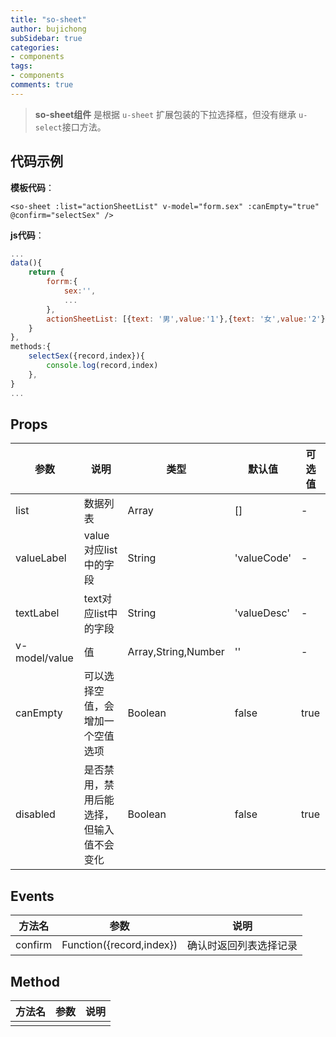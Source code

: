 ```yaml
---
title: "so-sheet"
author: bujichong
subSidebar: true
categories:
- components
tags:
- components
comments: true
---
```


>**so-sheet组件** 是根据 `u-sheet` 扩展包装的下拉选择框，但没有继承 `u-select`接口方法。

## 代码示例

**模板代码**：

```vue
<so-sheet :list="actionSheetList" v-model="form.sex" :canEmpty="true" @confirm="selectSex" />
```

**js代码**：

```javascript
...
data(){
    return {
        forrm:{
            sex:'',
            ...
        },
        actionSheetList: [{text: '男',value:'1'},{text: '女',value:'2'},{text: '保密',value:'3'}],
    }
},
methods:{
    selectSex({record,index}){
        console.log(record,index)
    },
}
...
```

## Props

| 参数          | 说明                                     | 类型                | 默认值      | 可选值 |
| ------------- | ---------------------------------------- | ------------------- | ----------- | ------ |
| list          | 数据列表                                 | Array               | []          | -      |
| valueLabel    | value对应list中的字段                    | String              | 'valueCode' | -      |
| textLabel     | text对应list中的字段                     | String              | 'valueDesc' | -      |
| v-model/value | 值                                       | Array,String,Number | ''          | -      |
| canEmpty      | 可以选择空值，会增加一个空值选项         | Boolean             | false       | true   |
| disabled      | 是否禁用，禁用后能选择，但输入值不会变化 | Boolean             | false       | true   |

## Events

| 方法名  | 参数                     | 说明                   |
| ------- | ------------------------ | ---------------------- |
| confirm | Function({record,index}) | 确认时返回列表选择记录 |



## Method

| 方法名 | 参数 | 说明 |
| ------ | ---- | ---- |
|        |      |      |